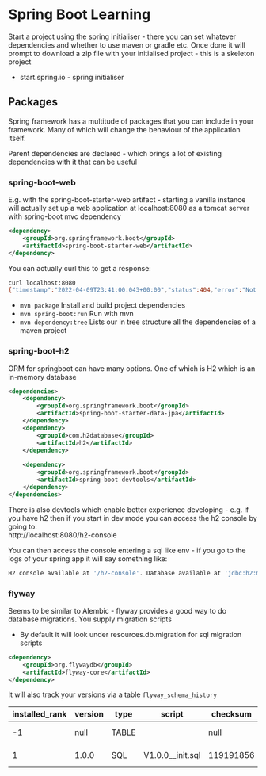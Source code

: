 # Spring Boot Learning

Start a project using the spring initialiser - there you can set whatever dependencies
and whether to use maven or gradle etc.
Once done it will prompt to download a zip file with your initialised project - this is a skeleton project

* start.spring.io - spring initialiser

## Packages

Spring framework has a multitude of packages that you can include in your framework. Many of which will change the 
behaviour of the application itself.  

Parent dependencies are declared - which brings a lot of existing dependencies with it that can be useful  

### spring-boot-web
E.g. with the spring-boot-starter-web artifact - starting a vanilla instance
will actually set up a web application at localhost:8080 as a tomcat server with spring-boot mvc dependency

```xml
<dependency>
	<groupId>org.springframework.boot</groupId>
	<artifactId>spring-boot-starter-web</artifactId>
</dependency>
```

You can actually curl this to get a response:
```bash
curl localhost:8080
{"timestamp":"2022-04-09T23:41:00.043+00:00","status":404,"error":"Not Found","path":"/"}(base)
```
* `mvn package` Install and build project dependencies 
* `mvn spring-boot:run` Run with mvn 
* `mvn dependency:tree` Lists our in tree structure all the dependencies of a maven project

### spring-boot-h2

ORM for springboot can have many options. One of which is H2 which is an in-memory database
```xml
<dependencies>
    <dependency>
        <groupId>org.springframework.boot</groupId>
        <artifactId>spring-boot-starter-data-jpa</artifactId>
    </dependency>
    <dependency>
        <groupId>com.h2database</groupId>
        <artifactId>h2</artifactId>
    </dependency>
    
    <dependency>
        <groupId>org.springframework.boot</groupId>
        <artifactId>spring-boot-devtools</artifactId>
    </dependency>
</dependencies>
```

There is also devtools which enable better experience developing - e.g. if you have h2 then if you start in dev mode
you can access the h2 console by going to:  
http://localhost:8080/h2-console

You can then access the console entering a sql like env - if you go to the logs of your spring app it will say something like:
```bash
H2 console available at '/h2-console'. Database available at 'jdbc:h2:mem:8ea9297b-0d5d-42de-9100-330b3cd27058'
```

### flyway

Seems to be similar to Alembic - flyway provides a good way to do database migrations. You supply migration scripts
* By default it will look under resources.db.migration for sql migration scripts
```xml
<dependency>
    <groupId>org.flywaydb</groupId>
    <artifactId>flyway-core</artifactId>
</dependency>
```
It will also track your versions via a table `flyway_schema_history`

| installed_rank | version | type  | script           | checksum  | installed_by | installed_on              | execution_time | success | 
|----------------|---------|-------|------------------|-----------|--------------|---------------------------|----------------|---------|
| -1             | null    | TABLE |                  | null      | SA           | 2022-04-12 02:37:11.669   | 0              | TRUE    |
| 1              | 1.0.0   | SQL   | V1.0.0__init.sql | 119191856 | SA           | 2022-04-12 02:37:11.699   | 9              | TRUE    |